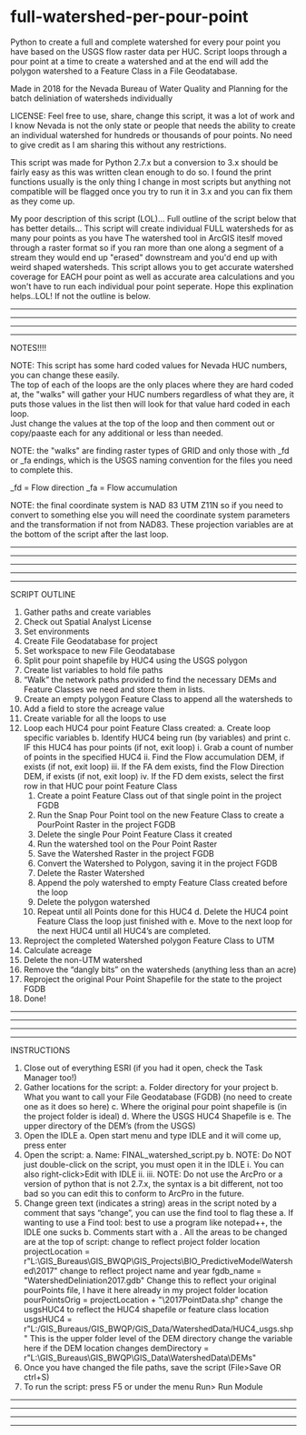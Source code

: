 # full-watershed-per-pour-point
Python to create a full and complete watershed for every pour point you have based on the USGS flow raster data per HUC. 
Script loops through a pour point at a time to create a watershed and at the end will add the polygon watershed to a 
Feature Class in a File Geodatabase.

Made in 2018 for the Nevada Bureau of Water Quality and Planning for the batch deliniation of watersheds individually

LICENSE:  Feel free to use, share, change this script, it was a lot of work and I know Nevada is not the only 
state or people that needs the ability to create an individual watershed for hundreds or thousands of pour points. 
No need to give credit as I am sharing this without any restrictions.

This script was made for Python 2.7.x but a conversion to 3.x should be fairly easy as this was written clean enough to do so. 
I found the print functions usually is the only thing I change in most scripts but anything not compatible will be 
flagged once you try to run it in 3.x and you can fix them as they come up.

My poor description of this script (LOL)...  Full outline of the script below that has better details...
This script will create individual FULL watersheds for as many pour points as you have The watershed tool in
ArcGIS iteslf moved through a raster format so if you ran more than one along a segment of a stream they would end up 
"erased" downstream and you'd end up with weird shaped watersheds. This script allows you to get accurate watershed 
coverage for EACH pour point as well as accurate area calculations and you won't have to run each individual pour 
point seperate. Hope this explination helps..LOL! If not the outline is below.


---------------------------------------------------------------------------------------------------------------------------
---------------------------------------------------------------------------------------------------------------------------
---------------------------------------------------------------------------------------------------------------------------
---------------------------------------------------------------------------------------------------------------------------

NOTES!!!!

NOTE: This script has some hard coded values for Nevada HUC numbers, you can change these easily.  
The top of each of the loops are the only places where they are hard coded at, the "walks" will gather your 
HUC numbers regardless of what they are, it puts those values in the list then will look for that value hard coded in each loop.  
Just change the values at the top of the loop and then comment out or copy/paaste each for any additional or less than needed.

NOTE: the "walks" are finding raster types of GRID and only those with _fd or _fa endings, which is the 
USGS naming convention for the files you need to complete this.

  _fd = Flow direction
  _fa = Flow accumulation

NOTE: the final coordinate system is NAD 83 UTM Z11N so if you need to convert to something else you will need the 
coordinate system parameters and the transformation if not from NAD83. These projection variables are at the bottom 
of the script after the last loop.

---------------------------------------------------------------------------------------------------------------------------
---------------------------------------------------------------------------------------------------------------------------
---------------------------------------------------------------------------------------------------------------------------
---------------------------------------------------------------------------------------------------------------------------
---------------------------------------------------------------------------------------------------------------------------

 SCRIPT OUTLINE
 
1. Gather paths and create variables
2. Check out Spatial Analyst License
3. Set environments
4. Create File Geodatabase for project
5. Set workspace to new File Geodatabase
6. Split pour point shapefile by HUC4 using the USGS polygon
7. Create list variables to hold file paths
8. “Walk” the network paths provided to find the necessary DEMs and Feature Classes we need and store them in lists.
9. Create an empty polygon Feature Class to append all the watersheds to
10. Add a field to store the acreage value
11. Create variable for all the loops to use
12. Loop each HUC4 pour point Feature Class created:
  a. Create loop specific variables
  b. Identify HUC4 being run (by variables) and print
  c. IF this HUC4 has pour points (if not, exit loop)
   i. Grab a count of number of points in the specified HUC4
   ii. Find the Flow accumulation DEM, if exists (if not, exit loop)
   iii. If the FA dem exists, find the Flow Direction DEM, if exists (if not, exit loop)
   iv. If the FD dem exists, select the first row in that HUC pour point Feature Class
    1. Create a point Feature Class out of that single point in the project FGDB
    2. Run the Snap Pour Point tool on the new Feature Class to create a PourPoint Raster in the project FGDB
    3. Delete the single Pour Point Feature Class it created
    4. Run the watershed tool on the Pour Point Raster
    5. Save the Watershed Raster in the project FGDB
    6. Convert the Watershed to Polygon, saving it in the project FGDB
    7. Delete the Raster Watershed
    8. Append the poly watershed to empty Feature Class created before the loop
    9. Delete the polygon watershed
    10. Repeat until all Points done for this HUC4
   d. Delete the HUC4 point Feature Class the loop just finished with
   e. Move to the next loop for the next HUC4 until all HUC4’s are completed.
13. Reproject the completed Watershed polygon Feature Class to UTM
14. Calculate acreage
15. Delete the non-UTM watershed
16. Remove the “dangly bits” on the watersheds (anything less than an acre)
17. Reproject the original Pour Point Shapefile for the state to the project FGDB
18. Done!

---------------------------------------------------------------------------------------------------------------------------
---------------------------------------------------------------------------------------------------------------------------
---------------------------------------------------------------------------------------------------------------------------
---------------------------------------------------------------------------------------------------------------------------


 INSTRUCTIONS
 
1. Close out of everything ESRI (if you had it open, check the Task Manager too!)
2. Gather locations for the script:
	a. Folder directory for your project
	b. What you want to call your File Geodatabase (FGDB) (no need to create one as it does so here)
	c. Where the original pour point shapefile is (in the project folder is ideal)
	d. Where the USGS HUC4 Shapefile is
	e. The upper directory of the DEM’s (from the USGS)
3. Open the IDLE
	a. Open start menu and type IDLE and it will come up, press enter
 4. Open the script:
	a. Name: FINAL_watershed_script.py
	b. NOTE: Do NOT just double-click on the script, you must open it in the IDLE
		i. You can also right-click>Edit with IDLE
		ii.
		iii. NOTE: Do not use the ArcPro or a version of python that is not 2.7.x, the syntax is a bit different, not too bad so you can edit this to conform to ArcPro in the future.
 5. Change green text (indicates a string) areas in the script noted by a comment that says “change”, you can use the find tool to flag these
	a. If wanting to use a Find tool: best to use a program like notepad++, the IDLE one sucks
	b. Comments start with a .
			 All the areas to be changed are at the top of script:
			 change to reflect project folder location
			 projectLocation = r"L:\GIS_Bureaus\GIS_BWQP\GIS_Projects\BIO_PredictiveModelWatershed\2017"
			 change to reflect project name and year
			 fgdb_name = "WatershedDeliniation2017.gdb"
			 Change this to reflect your original pourPoints file, I have it here already in my project folder location
			 pourPointsOrig = projectLocation + "\\2017PointData.shp"
			 change the usgsHUC4 to reflect the HUC4 shapefile or feature class location
			 usgsHUC4 = r"L:/GIS_Bureaus/GIS_BWQP/GIS_Data/WatershedData/HUC4_usgs.shp"
			 This is the upper folder level of the DEM directory
			 change the variable here if the DEM location changes
			 demDirectory = r"L:\GIS_Bureaus\GIS_BWQP\GIS_Data\WatershedData\DEMs"
6. Once you have changed the file paths, save the script (File>Save OR ctrl+S)
7. To run the script: press F5 or under the menu Run> Run Module

---------------------------------------------------------------------------------------------------------------------------
---------------------------------------------------------------------------------------------------------------------------
---------------------------------------------------------------------------------------------------------------------------
---------------------------------------------------------------------------------------------------------------------------
